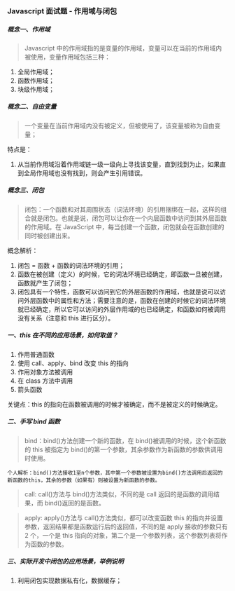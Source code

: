 ### Javascript 面试题 - 作用域与闭包

##### 概念一、作用域

> Javascript 中的作用域指的是变量的作用域，变量可以在当前的作用域内被使用，变量作用域包括三种：

1. 全局作用域；
2. 函数作用域；
3. 块级作用域；

##### 概念二、自由变量

> 一个变量在当前作用域内没有被定义，但被使用了，该变量被称为自由变量；

特点是：

1. 从当前作用域沿着作用域链一级一级向上寻找该变量，直到找到为止，如果直到全局作用域也没有找到，则会产生引用错误。

##### 概念三、闭包

> 闭包：一个函数和对其周围状态（词法环境）的引用捆绑在一起，这样的组合就是闭包。也就是说，闭包可以让你在一个内层函数中访问到其外层函数的作用域。在 JavaScript 中，每当创建一个函数，闭包就会在函数创建的同时被创建出来。

概念解析：

1. 闭包 = 函数 + 函数的词法环境的引用；
2. 函数在被创建（定义）的时候，它的词法环境已经确定，即函数一旦被创建，函数就产生了闭包；
3. 闭包具有一个特性，函数可以访问到它的外层函数的作用域，也就是说可以访问外层函数中的属性和方法；需要注意的是，函数在创建的时候它的词法环境就已经确定，所以它可以访问的外层作用域的也已经确定，和函数如何被调用没有关系（注意和 this 进行区分）。

##### 一、this 在不同的应用场景，如何取值？

1. 作用普通函数
2. 使用 call、apply、bind 改变 this 的指向
3. 作用对象方法被调用
4. 在 class 方法中调用
5. 箭头函数

关键点：this 的指向在函数被调用的时候才被确定，而不是被定义的时候确定。

##### 二、手写 bind 函数

> bind：bind()方法创建一个新的函数，在 bind()被调用的时候，这个新函数的 this 被指定为 bind()的第一个参数，其余参数作为新函数的参数供调用时使用。

`个人解析：bind()方法接收1至n个参数，其中第一个参数被设置为bind()方法调用后返回的新函数的this，其余的参数（如果有）则被设置为新函数的参数。`

> call: call()方法与 bind()方法类似，不同的是 call 返回的是函数的调用结果，而 bind()返回的是函数。

> apply: apply()方法与 call()方法类似，都可以改变函数 this 的指向并设置参数，返回结果都是函数运行后的返回值，不同的是 apply 接收的参数只有 2 个，一个是 this 指向的对象，第二个是一个参数列表，这个参数列表将作为函数的参数。

##### 三、实际开发中闭包的应用场景，举例说明

1. 利用闭包实现数据私有化，数据缓存；
